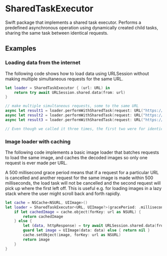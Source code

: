# SharedTaskExecutor

Swift package that implements a shared task executor. Performs a predefined asynchronous operation using dynamically created child tasks, sharing the same task between identical requests.

## Examples
### Loading data from the internet
The following code shows how to load data using URLSession without making multiple simultaneous requests for the same URL.

```swift
let loader = SharedTaskExecutor { (url: URL) in
	return try await URLSession.shared.data(from: url)
}

// make multiple simultaneous requests, some to the same URL
async let result1 = loader.performWithSharedTask(request: URL("https://example.com/some/resource")!)
async let result2 = loader.performWithSharedTask(request: URL("https://example.com/some/resource")!)
async let result3 = loader.performWithSharedTask(request: URL("https://example.com/a/different/thing")!)

// Even though we called it three times, the first two were for identical URLs, so only one request will be made to `/some/resource` and one to `/a/different/thing`. Both calls to `/some/resource` will return at the same time.
```

### Image loader with caching
The following code implements a basic image loader that batches requests to load the same image, and caches the decoded images so only one request is ever made per URL.

A 500 millisecond grace period means that if a request for a particular URL is cancelled and another request for the same image is made within 500 milliseconds, the load task will not be cancelled and the second request will pick up where the first left off. This is useful e.g. for loading images in a lazy stack where the user might scroll back and forth rapidly.

```swift
let cache = NSCache<NSURL, UIImage>()
let loader = SharedTaskExecutor<URL, UIImage?>(gracePeriod: .milliseconds(500)) { url in
	if let cachedImage = cache.object(forKey: url as NSURL) {
		return cachedImage
	} else {
		let (data, httpResponse) = try await URLSession.shared.data(from: url)
		guard let image = UIImage(data: data) else { return nil }
		cache.setObject(image, forKey: url as NSURL)
		return image
	}
}
```
